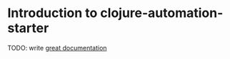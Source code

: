 # Introduction to clojure-automation-starter

TODO: write [great documentation](http://jacobian.org/writing/what-to-write/)
